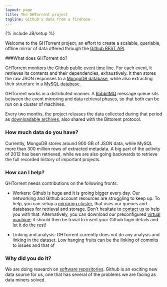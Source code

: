 ```yaml
---
layout: page
title: The GHTorrent project 
tagline: Github's data from a firehose 
---
```

{% include JB/setup %}

Welcome to the GHTorrent project, an effort to create a scalable, queriable,
offline mirror of data offered through the [Github REST API](http://developer.github.com).

###What does GHTorrent do?

GHTorrent monitors the [Github public event time
line](https://api.github.com/events). For each event, it retrieves its contents
and their dependencies, exhaustively. It then stores the raw JSON responses to a
[MongoDB database](raw.html), while also extracting their structure in a [MySQL
database](relational.html). 

GHTorrent works in a distributed manner. A [RabbitMQ](http://www.rabbitmq.com/)
message queue sits between the event mirroring and data retrieval phases, 
so that both can be run on a cluster of machines.

Every two months, the project releases the data collected during that period as
[downloadable archives](downloads.html), also shared with the Bittorent
protocol.

### How much data do you have?

Currently, MongoDB stores around 900 GB of JSON data, while MySQL more than
300 million rows of extracted metadata. A big part of the activity of 2012
has been retrieved, while we are also going backwards to retrieve the full
recorded history of important projects.

### How can I help?

GHTorrent needs contributions on the following fronts:

* Workers: Github is huge and it is groing bigger every day. Our networking
and Github account resources are struggling to keep up. 
To help, you can setup a [mirroring cluster](https://github.com/gousiosg/github-mirror/wiki/Setting-up-a-mirroring-cluster), that uses our queues and
databases for retrieval and storage. Don't hesitate to [contact
us](mailto:gousiosg@gmail.com) to help you with that.
Alternatively, you can download our preconfigured [virtual machine](vm.html);
it should then be trivial to insert your Github login details and let it
do the rest!

* Linking and analysis: GHTorrent currently does not do any analysis and linking in the dataset. Low hanging fruits can be the linking of commits to issues
and that of 

### Why did you do it?

We are doing research on [software repositories](http://www.msrconf.org/).
Github is an exciting new data source for us, one that has several of the
problems we are facing as data miners solved. 
